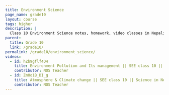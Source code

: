 ```yaml
---
title: Environment Science
page_name: grade10
layout: course
tags: higher
description: |
  Class 10 Environment Science notes, homework, video classes in Nepali language.
parent:
  title: Grade 10
  link: /grade10/
permalink: /grade10/environment_science/
videos:
  - id: hZb9gflf4D4
    title: Environment Pollution and Its management || SEE class 10 || Science in Nepali || Science for SEE
    contributor: NOS Teacher
  - id: ZmOo1B_DI_g
    title: Atmosphere & Climate change || SEE class 10 || Science in Nepali || Science For SEE | SEE Science
    contributor: NOS Teacher
---
```

